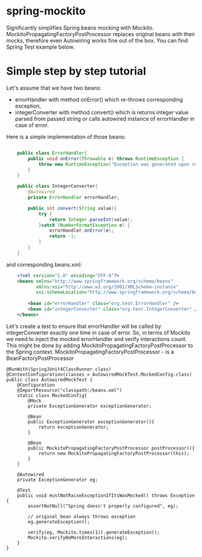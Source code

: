 spring-mockito
==============

Significantly simplifies Spring beans mocking with Mockito. MockitoPropagatingFactoryPostProcessor replaces original beans with their mocks, therefore even Autowiring works fine out of the box. You can find Spring Test example below.

Simple step by step tutorial
============================

Let's assume that we have two beans:
   - errorHandler with method onError() which re-throws corresponding  exception,
   - integerConverter with method convert() which is returns integer value parsed from passed string or calls autowired instance of errorHandler in case of error.

Here is a simple implementation of those beans:

```java

    public class ErrorHandler{
        public void onError(Throwable e) throws RuntimeException {
            throw new RuntimeException("Exception was generated upon request", e);
        }
    }

    public class IntegerConverter{
        @Autowired
        private ErrorHandler errorHandler;

        public int convert(String value){
            try {
                return Integer.parseInt(value);
            }catch (NumberFormatException e) {
                errorHandler.onError(e);
                return -1;
            }
        }
    }

```

and corresponding beans.xml:

```xml
    <?xml version="1.0" encoding="UTF-8"?>
    <beans xmlns="http://www.springframework.org/schema/beans"
           xmlns:xsi="http://www.w3.org/2001/XMLSchema-instance"
           xsi:schemaLocation="http://www.springframework.org/schema/beans http://www.springframework.org/schema/beans/spring-beans.xsd">
    
        <bean id="errorHandler" class="org.test.ErrorHandler" />
        <bean id="integerConverter" class="org.test.IntegerConverter" />
    </beans>
```


Let's create a test to ensure that errorHandler will be called by integerConverter exactly one time in case of error. So, in terms of Mockito we need to inject the mocked errorHandler and verify interactions count. This might be done by adding MockitoPropagatingFactoryPostProcessor to the Spring context.
MockitoPropagatingFactoryPostProcessor - is a BeanFactoryPostProcessor

    @RunWith(SpringJUnit4ClassRunner.class)
    @ContextConfiguration(classes = AutowiredMockTest.MockedConfig.class)
    public class AutowiredMockTest {
        @Configuration
        @ImportResource("classpath:/beans.xml")
        static class MockedConfig{
            @Mock
            private ExceptionGenerator exceptionGenerator;
    
            @Bean
            public ExceptionGenerator exceptionGenerator(){
                return exceptionGenerator;
            }
    
            @Bean
            public MockitoPropagatingFactoryPostProcessor postProcessor(){
                return new MockitoPropagatingFactoryPostProcessor(this);
            }
        }
    
        @Autowired
        private ExceptionGenerator eg;
    
        @Test
        public void mustNotRaiseExceptionIfItsWasMocked() throws Exception {
            assertNotNull("Spring doesn't properly configured", eg);
    
            // original bean always throws exception
            eg.generateException();
    
            verify(eg, Mockito.times(1)).generateException();
            Mockito.verifyNoMoreInteractions(eg);
        }
    }


